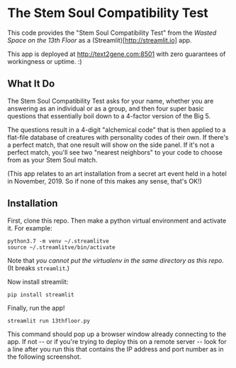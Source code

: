 # The Stem Soul Compatibility Test

This code provides the "Stem Soul Compatibility Test" from the _Wasted Space on the 13th Floor_ as a (Streamlit)[http://streamlit.io] app.

This app is deployed at http://text2gene.com:8501 with zero guarantees of workingness or uptime.  :) 

## What It Do

The Stem Soul Compatibility Test asks for your name, whether you are answering as an individual or as a group, and then four super basic questions that essentially boil down to a 4-factor version of the Big 5.

The questions result in a 4-digit "alchemical code" that is then applied to a flat-file database of creatures with personality codes of their own.  If there's a perfect match, that one result will show on the side panel.  If it's not a perfect match, you'll see two "nearest neighbors" to your code to choose from as your Stem Soul match.

(This app relates to an art installation from a secret art event held in a hotel in November, 2019. So if none of this makes any sense, that's OK!)

## Installation

First, clone this repo.  Then make a python virtual environment and activate it.  For example:

    python3.7 -m venv ~/.streamlitve
    source ~/.streamlitve/bin/activate

Note that _you cannot put the virtualenv in the same directory as this repo._ (It breaks `streamlit`.)

Now install streamlit:

    pip install streamlit
    
Finally, run the app!

    streamlit run 13thfloor.py
    
This command should pop up a browser window already connecting to the app.  If not -- or if you're trying to deploy this on a remote server -- look for a line after you run this that contains the IP address and port number as in the following screenshot.
